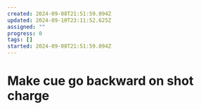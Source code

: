 ```yaml
---
created: 2024-09-08T21:51:59.094Z
updated: 2024-09-10T23:11:52.625Z
assigned: ""
progress: 0
tags: []
started: 2024-09-08T21:51:59.094Z
---
```


# Make cue go backward on shot charge
